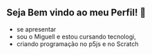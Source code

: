 ## Seja Bem vindo ao meu Perfil! 👋
* se apresentar
* sou o Miguell e estou cursando tecnologi,
*  criando programação no p5js e no Scratch

<!--
**miguell28122007/miguell28122007** is a ✨ _special_ ✨ repository because its `README.md` (this file) appears on your GitHub profile.

Here are some ideas to get you started:

- 🔭 I’m currently working on ...
- 🌱 I’m currently learning ...
- 👯 I’m looking to collaborate on ...
- 🤔 I’m looking for help with ...
- 💬 Ask me about ...
- 📫 How to reach me: ...
- 😄 Pronouns: ...
- ⚡ Fun fact: ...
-->
